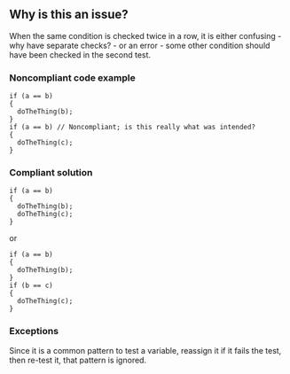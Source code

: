 ## Why is this an issue?
 
When the same condition is checked twice in a row, it is either confusing - why have separate checks? - or an error - some other condition should have been checked in the second test.
 
### Noncompliant code example

    if (a == b)
    {
      doTheThing(b);
    }
    if (a == b) // Noncompliant; is this really what was intended?
    {
      doTheThing(c);
    }

### Compliant solution

    if (a == b)
    {
      doTheThing(b);
      doTheThing(c);
    }

or

    if (a == b)
    {
      doTheThing(b);
    }
    if (b == c)
    {
      doTheThing(c);
    }

### Exceptions
 
Since it is a common pattern to test a variable, reassign it if it fails the test, then re-test it, that pattern is ignored.